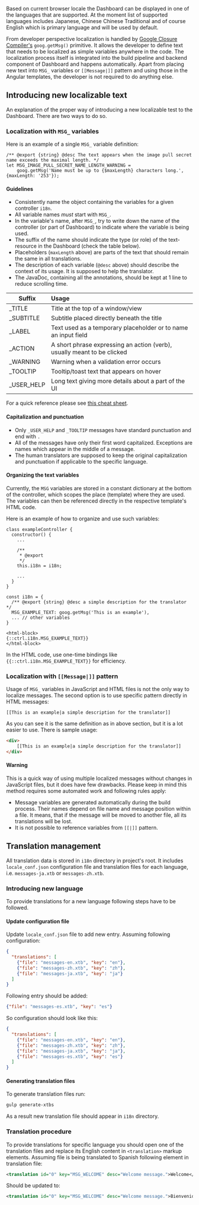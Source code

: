 Based on current browser locale the Dashboard can be displayed in one of the languages that are supported. At the moment list of supported languages includes Japanese, Chinese Chinese Traditional and of course English which is primary language and will be used by default.

From developer perspective localization is handled by [Google Closure Compiler's](https://github.com/google/closure-compiler) `goog.getMsg()` primitive. It allows the developer to define text that needs to be localized as simple variables anywhere in the code. The localization process itself is integrated into the build pipeline and backend component of Dashboard and happens automatically. Apart from placing new text into `MSG_` variables or `[[Message|]]` pattern and using those in the Angular templates, the developer is not required to do anything else.

## Introducing new localizable text

An explanation of the proper way of introducing a new localizable test to the Dashboard. There are two ways to do so.

### Localization with `MSG_` variables

Here is an example of a single `MSG_` variable definition:

```{js}
/** @export {string} @desc The text appears when the image pull secret name exceeds the maximal length. */
let MSG_IMAGE_PULL_SECRET_NAME_LENGTH_WARNING =
    goog.getMsg('Name must be up to {$maxLength} characters long.', {maxLength: '253'});
```

#### Guidelines
* Consistently name the object containing the variables for a given controller `i18n`.
* All variable names *must* start with `MSG_`.
* In the variable's name, after `MSG_`, try to write down the name of the controller (or part of Dashboard) to indicate where the variable is being used.
* The suffix of the name should indicate the type (or role) of the text-resource in the Dashboard (check the table below).
* Placeholders (`maxLength` above) are parts of the text that should remain the same in all translations.
* The description of each variable (`@desc` above) should describe the context of its usage. It is supposed to help the translator.
* The JavaDoc, containing all the annotations, should be kept at 1 line to reduce scrolling time.

| Suffix       | Usage                                                                   |
|--------------|:------------------------------------------------------------------------|
| _TITLE       | Title at the top of a window/view                                       |
| _SUBTITLE    | Subtitle placed directly beneath the title                              |
| _LABEL       | Text used as a temporary placeholder or to name an input field          |
| _ACTION      | A short phrase expressing an action (verb), usually meant to be clicked |
| _WARNING     | Warning when a validation error occurs                                  |
| _TOOLTIP     | Tooltip/toast text that appears on hover                                |
| _USER_HELP   | Long text giving more details about a part of the UI                    |

For a quick reference please see [this cheat sheet](http://www.closurecheatsheet.com/i18n).

#### Capitalization and punctuation
* Only `_USER_HELP` and `_TOOLTIP` messages have standard punctuation and end with `.`
* All of the messages have only their first word capitalized. Exceptions are names which appear in the middle of a message.
* The human translators are supposed to keep the original capitalization and punctuation if applicable to the specific language.

#### Organizing the text variables

Currently, the `MSG` variables are stored in a constant dictionary at the bottom of the controller, which scopes the place (template) where they are used. The variables can then be referenced directly in the respective template's HTML code.

Here is an example of how to organize and use such variables:

```{js}
class exampleController {
  constructor() {
    ...

    /**
     * @export
     */
    this.i18n = i18n;

    ...
  }
}

const i18n = {
  /** @export {string} @desc a simple description for the translator */
  MSG_EXAMPLE_TEXT: goog.getMsg('This is an example'),
  ... // other variables
}
```

```{html}
<html-block>
{::ctrl.i18n.MSG_EXAMPLE_TEXT}}
</html-block>
```

In the HTML code, use one-time bindings like `{{::ctrl.i18n.MSG_EXAMPLE_TEXT}}` for efficiency.

### Localization with `[[Message|]]` pattern

Usage of `MSG_` variables in JavaScript and HTML files is not the only way to localize messages. The second option
is to use specific pattern directly in HTML messages:

```
[[This is an example|a simple description for the translator]]
```

As you can see it is the same definition as in above section, but it is a lot easier to use. There is sample usage:

```html
<div>
    [[This is an example|a simple description for the translator]]
</div>
```

#### Warning

This is a quick way of using multiple localized messages without changes in JavaScript files, but it does have few drawbacks. Please keep in mind this method requires some automated work and following rules apply:

 * Message variables are generated automatically during the build process. Their names depend on file name and message position within a file. It means, that if the message will be moved to another file, all its translations will be lost.
 * It is not possible to reference variables from `[[|]]` pattern.

## Translation management

All translation data is stored in `i18n` directory in project's root. It includes `locale_conf.json` configuration file and translation files for each language, i.e. `messages-ja.xtb` or `messages-zh.xtb`.

### Introducing new language

To provide translations for a new language following steps have to be followed.

#### Update configuration file

Update `locale_conf.json` file to add new entry. Assuming following configuration:

```json
{
  "translations": [
    {"file": "messages-en.xtb", "key": "en"},
    {"file": "messages-zh.xtb", "key": "zh"},
    {"file": "messages-ja.xtb", "key": "ja"}
  ]
}
```

Following entry should be added:


```json
{"file": "messages-es.xtb", "key": "es"}
```

So configuration should look like this:

```json
{
  "translations": [
    {"file": "messages-en.xtb", "key": "en"},
    {"file": "messages-zh.xtb", "key": "zh"},
    {"file": "messages-ja.xtb", "key": "ja"},
    {"file": "messages-es.xtb", "key": "es"}
  ]
}
```

#### Generating translation files

To generate translation files run:

```sh
gulp generate-xtbs
```

As a result new translation file should appear in `i18n` directory.

### Translation procedure

To provide translations for specific language you should open one of the translation files and replace its English content in `<translation>` markup elements. Assuming file is being translated to Spanish following element in translation file:

```xml
<translation id="0" key="MSG_WELCOME" desc="Welcome message.">Welcome</translation>
```

Should be updated to:

```xml
<translation id="0" key="MSG_WELCOME" desc="Welcome message.">Bienvenido</translation>
```